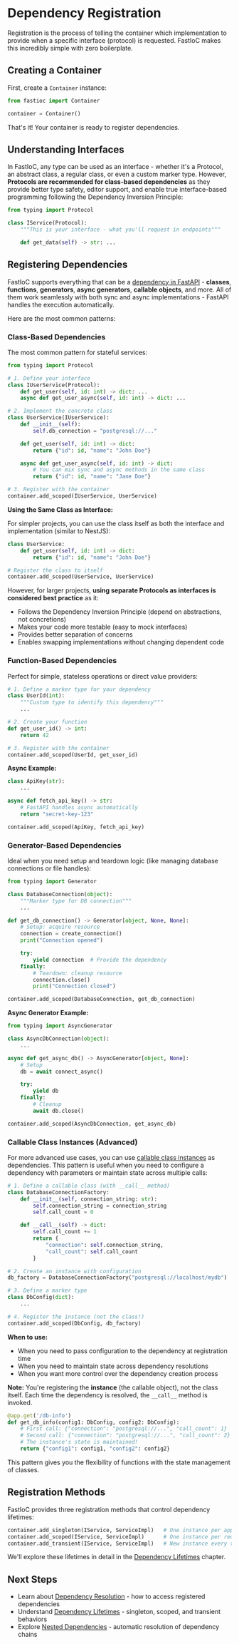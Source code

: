 # Dependency Registration

Registration is the process of telling the container which implementation to provide when a specific interface (protocol) is requested. FastIoC makes this incredibly simple with zero boilerplate.

## Creating a Container

First, create a `Container` instance:

```python
from fastioc import Container

container = Container()
```

That's it! Your container is ready to register dependencies.

## Understanding Interfaces

In FastIoC, any type can be used as an interface - whether it's a Protocol, an abstract class, a regular class, or even a custom marker type. However, **Protocols are recommended for class-based dependencies** as they provide better type safety, editor support, and enable true interface-based programming following the Dependency Inversion Principle:

```python
from typing import Protocol

class IService(Protocol):
    """This is your interface - what you'll request in endpoints"""

    def get_data(self) -> str: ...
```

## Registering Dependencies

FastIoC supports everything that can be a [dependency in FastAPI](https://fastapi.tiangolo.com/tutorial/dependencies/) - **classes**, **functions**, **generators**, **async generators**, **callable objects**, and more. All of them work seamlessly with both sync and async implementations - FastAPI handles the execution automatically.

Here are the most common patterns:

### Class-Based Dependencies

The most common pattern for stateful services:

```python
from typing import Protocol

# 1. Define your interface
class IUserService(Protocol):
    def get_user(self, id: int) -> dict: ...
    async def get_user_async(self, id: int) -> dict: ...

# 2. Implement the concrete class
class UserService(IUserService):
    def __init__(self):
        self.db_connection = "postgresql://..."

    def get_user(self, id: int) -> dict:
        return {"id": id, "name": "John Doe"}

    async def get_user_async(self, id: int) -> dict:
        # You can mix sync and async methods in the same class
        return {"id": id, "name": "Jane Doe"}

# 3. Register with the container
container.add_scoped(IUserService, UserService)
```

**Using the Same Class as Interface:**

For simpler projects, you can use the class itself as both the interface and implementation (similar to NestJS):

```python
class UserService:
    def get_user(self, id: int) -> dict:
        return {"id": id, "name": "John Doe"}

# Register the class to itself
container.add_scoped(UserService, UserService)
```

However, for larger projects, **using separate Protocols as interfaces is considered best practice** as it:
- Follows the Dependency Inversion Principle (depend on abstractions, not concretions)
- Makes your code more testable (easy to mock interfaces)
- Provides better separation of concerns
- Enables swapping implementations without changing dependent code

### Function-Based Dependencies

Perfect for simple, stateless operations or direct value providers:

```python
# 1. Define a marker type for your dependency
class UserId(int):
    """Custom type to identify this dependency"""
    ...

# 2. Create your function
def get_user_id() -> int:
    return 42

# 3. Register with the container
container.add_scoped(UserId, get_user_id)
```

**Async Example:**

```python
class ApiKey(str):
    ...

async def fetch_api_key() -> str:
    # FastAPI handles async automatically
    return "secret-key-123"

container.add_scoped(ApiKey, fetch_api_key)
```

### Generator-Based Dependencies

Ideal when you need setup and teardown logic (like managing database connections or file handles):

```python
from typing import Generator

class DatabaseConnection(object):
    """Marker type for DB connection"""
    ...

def get_db_connection() -> Generator[object, None, None]:
    # Setup: acquire resource
    connection = create_connection()
    print("Connection opened")

    try:
        yield connection  # Provide the dependency
    finally:
        # Teardown: cleanup resource
        connection.close()
        print("Connection closed")

container.add_scoped(DatabaseConnection, get_db_connection)
```

**Async Generator Example:**

```python
from typing import AsyncGenerator

class AsyncDbConnection(object):
    ...

async def get_async_db() -> AsyncGenerator[object, None]:
    # Setup
    db = await connect_async()

    try:
        yield db
    finally:
        # Cleanup
        await db.close()

container.add_scoped(AsyncDbConnection, get_async_db)
```

### Callable Class Instances (Advanced)

For more advanced use cases, you can use [callable class instances](https://fastapi.tiangolo.com/advanced/advanced-dependencies/#use-the-instance-as-a-dependency) as dependencies. This pattern is useful when you need to configure a dependency with parameters or maintain state across multiple calls:

```python
# 1. Define a callable class (with __call__ method)
class DatabaseConnectionFactory:
    def __init__(self, connection_string: str):
        self.connection_string = connection_string
        self.call_count = 0

    def __call__(self) -> dict:
        self.call_count += 1
        return {
            "connection": self.connection_string,
            "call_count": self.call_count
        }

# 2. Create an instance with configuration
db_factory = DatabaseConnectionFactory("postgresql://localhost/mydb")

# 3. Define a marker type
class DbConfig(dict):
    ...

# 4. Register the instance (not the class!)
container.add_scoped(DbConfig, db_factory)
```

**When to use:**
- When you need to pass configuration to the dependency at registration time
- When you need to maintain state across dependency resolutions
- When you want more control over the dependency creation process

**Note:** You're registering the **instance** (the callable object), not the class itself. Each time the dependency is resolved, the `__call__` method is invoked.

```python
@app.get('/db-info')
def get_db_info(config1: DbConfig, config2: DbConfig):
    # First call: {"connection": "postgresql://...", "call_count": 1}
    # Second call: {"connection": "postgresql://...", "call_count": 2}
    # The instance's state is maintained!
    return {"config1": config1, "config2": config2}
```

This pattern gives you the flexibility of functions with the state management of classes.

<!-- ## ⚠️ Important Note: Avoid Built-in Types

**Do not use built-in types** (`str`, `int`, `dict`, etc.) as interfaces when registering dependencies:

```python
# ❌ BAD - FastAPI won't be able to parse request parameters
container.add_scoped(str, get_some_string)
container.add_scoped(int, get_some_number)

# ✅ GOOD - Use custom marker types
class SomeString(str): ...
class SomeNumber(int): ...

container.add_scoped(SomeString, get_some_string)
container.add_scoped(SomeNumber, get_some_number)
```

This is because FastAPI needs to distinguish between query/path parameters and injected dependencies.


!!! tip "Also Avoid These Types"
    Similarly, avoid using these as dependency interfaces, as they have special meaning in FastAPI:

    - **Pydantic models** (`BaseModel` subclasses) - Used for request/response body parsing
    - **Typing module generics** (`List`, `Dict`, `Optional`, etc.) - Used for parameter validation
    - **FastAPI special types** (`Request`, `Response`, `BackgroundTasks`, `WebSocket`, `UploadFile`, `SecurityScopes`) - Used for FastAPI-specific functionality

    Always use custom types or Protocols instead.

!!! warning "Advanced Usage"
    FastIoC does not block registering built-in types - the operation will work. However, you should only do this if you fully understand the implications and are certain your endpoints won't have parameter name conflicts. **Use at your own risk!** -->
    
## Registration Methods

FastIoC provides three registration methods that control dependency lifetimes:

```python
container.add_singleton(IService, ServiceImpl)   # One instance per application
container.add_scoped(IService, ServiceImpl)      # One instance per request
container.add_transient(IService, ServiceImpl)   # New instance every time
```

We'll explore these lifetimes in detail in the [Dependency Lifetimes](lifetime.md) chapter.

## Next Steps

- Learn about [Dependency Resolution](resolve.md) - how to access registered dependencies
- Understand [Dependency Lifetimes](lifetime.md) - singleton, scoped, and transient behaviors
- Explore [Nested Dependencies](nested.md) - automatic resolution of dependency chains
